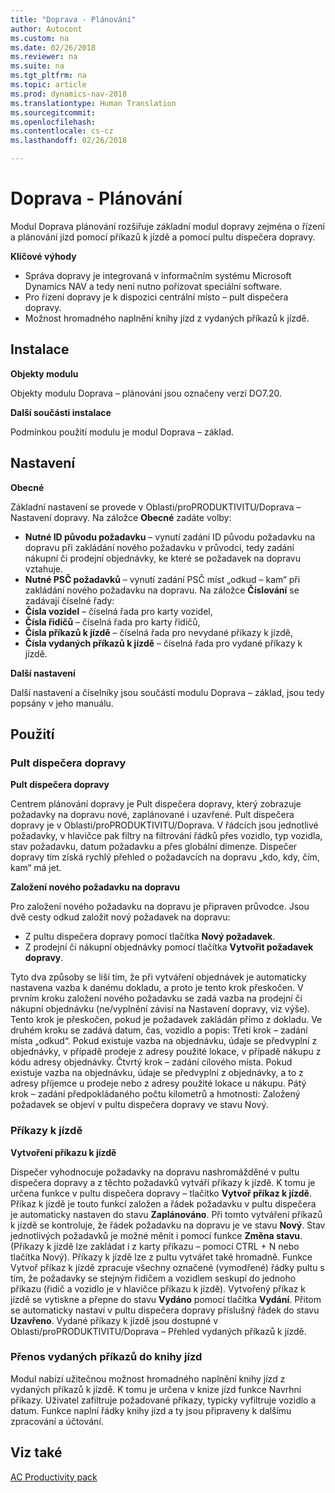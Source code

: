 ```yaml
---
title: "Doprava - Plánování"
author: Autocont
ms.custom: na
ms.date: 02/26/2018
ms.reviewer: na
ms.suite: na
ms.tgt_pltfrm: na
ms.topic: article
ms.prod: dynamics-nav-2018
ms.translationtype: Human Translation
ms.sourcegitcommit: 
ms.openlocfilehash: 
ms.contentlocale: cs-cz
ms.lasthandoff: 02/26/2018

---
```


# <a name="ac-pp-transport-planning.md"></a>Doprava - Plánování

Modul Doprava plánování rozšiřuje základní modul dopravy zejména o řízení a plánování jízd pomocí příkazů k jízdě a pomocí pultu dispečera dopravy.

**Klíčové výhody**

* Správa dopravy je integrovaná v informačním systému Microsoft Dynamics NAV a tedy není nutno pořizovat speciální software.
* Pro řízení dopravy je k dispozici centrální místo – pult dispečera dopravy.
* Možnost hromadného naplnění knihy jízd z vydaných příkazů k jízdě.

## Instalace

**Objekty modulu**

Objekty modulu Doprava – plánování jsou označeny verzí DO7.20.

**Další součásti instalace**

Podmínkou použití modulu je modul Doprava – základ.

## Nastavení

**Obecné**

Základní nastavení se provede v Oblasti/proPRODUKTIVITU/Doprava – Nastavení dopravy.
Na záložce **Obecné** zadáte volby:
* **Nutné ID původu požadavku** – vynutí zadání ID původu požadavku na dopravu při zakládání nového požadavku v průvodci, tedy zadání nákupní či prodejní objednávky, ke které se požadavek na dopravu vztahuje.
* **Nutné PSČ požadavků** – vynutí zadání PSČ míst „odkud – kam“ při zakládání nového požadavku na dopravu.
Na záložce **Číslování** se zadávají číselné řady:
* **Čísla vozidel** – číselná řada pro karty vozidel,
* **Čísla řidičů** – číselná řada pro karty řidičů,
* **Čísla příkazů k jízdě** – číselná řada pro nevydané příkazy k jízdě,
* **Čísla vydaných příkazů k jízdě** – číselná řada pro vydané příkazy k jízdě.

**Další nastavení**

Další nastavení a číselníky jsou součástí modulu Doprava – základ, jsou tedy popsány v jeho manuálu.

## Použití

### Pult dispečera dopravy

**Pult dispečera dopravy**

Centrem plánování dopravy je Pult dispečera dopravy, který zobrazuje požadavky na dopravu nové, zaplánované i uzavřené. Pult dispečera dopravy je v Oblasti/proPRODUKTIVITU/Doprava.
V řádcích jsou jednotlivé požadavky, v hlavičce pak filtry na filtrování řádků přes vozidlo, typ vozidla, stav požadavku, datum požadavku a přes globální dimenze. Dispečer dopravy tím získá rychlý přehled o požadavcích na dopravu „kdo, kdy, čím, kam“ má jet.

**Založení nového požadavku na dopravu**

Pro založení nového požadavku na dopravu je připraven průvodce.
Jsou dvě cesty odkud založit nový požadavek na dopravu:
* Z pultu dispečera dopravy pomocí tlačítka **Nový požadavek**.
* Z prodejní či nákupní objednávky pomocí tlačítka **Vytvořit požadavek dopravy**.

Tyto dva způsoby se liší tím, že při vytváření objednávek je automaticky nastavena vazba k danému dokladu, a proto je tento krok přeskočen.
V prvním kroku založení nového požadavku se zadá vazba na prodejní či nákupní objednávku (ne/vyplnění závisí na Nastavení dopravy, viz výše). Tento krok je přeskočen, pokud je požadavek zakládán přímo z dokladu.
Ve druhém kroku se zadává datum, čas, vozidlo a popis:
Třetí krok – zadání místa „odkud“. Pokud existuje vazba na objednávku, údaje se předvyplní z objednávky, v případě prodeje z adresy použité lokace, v případě nákupu z kódu adresy objednávky.
Čtvrtý krok – zadání cílového místa. Pokud existuje vazba na objednávku, údaje se předvyplní z objednávky, a to z adresy příjemce u prodeje nebo z adresy použité lokace u nákupu.
Pátý krok – zadání předpokládaného počtu kilometrů a hmotnosti:
Založený požadavek se objeví v pultu dispečera dopravy ve stavu Nový.

### Příkazy k jízdě

**Vytvoření příkazu k jízdě**

Dispečer vyhodnocuje požadavky na dopravu nashromážděné v pultu dispečera dopravy a z těchto požadavků vytváří příkazy k jízdě. K tomu je určena funkce v pultu dispečera dopravy – tlačítko **Vytvoř příkaz k jízdě**. Příkaz k jízdě je touto funkcí založen a řádek požadavku v pultu dispečera je automaticky nastaven do stavu **Zaplánováno**.
Při tomto vytváření příkazů k jízdě se kontroluje, že řádek požadavku na dopravu je ve stavu **Nový**.
Stav jednotlivých požadavků je možné měnit i pomocí funkce **Změna stavu**.
(Příkazy k jízdě lze zakládat i z karty příkazu – pomocí CTRL + N nebo tlačítka Nový).
Příkazy k jízdě lze z pultu vytvářet také hromadně. Funkce Vytvoř příkaz k jízdě zpracuje všechny označené (vymodřené) řádky pultu s tím, že požadavky se stejným řidičem a vozidlem seskupí do jednoho příkazu (řidič a vozidlo je v hlavičce příkazu k jízdě).
Vytvořený příkaz k jízdě se vytiskne a přepne do stavu **Vydáno** pomocí tlačítka **Vydání**. Přitom se automaticky nastaví v pultu dispečera dopravy příslušný řádek do stavu **Uzavřeno**. Vydané příkazy k jízdě jsou dostupné v Oblasti/proPRODUKTIVITU/Doprava – Přehled vydaných příkazů k jízdě. 

### Přenos vydaných příkazů do knihy jízd

Modul nabízí užitečnou možnost hromadného naplnění knihy jízd z vydaných příkazů k jízdě. K tomu je určena v knize jízd funkce Navrhni příkazy. Uživatel zafiltruje požadované příkazy, typicky vyfiltruje vozidlo a datum.
Funkce naplní řádky knihy jízd a ty jsou připraveny k dalšímu zpracování a účtování.


## <a name="see-also"></a>Viz také  
[AC Productivity pack](ac-pp-productivity-pack.md)  